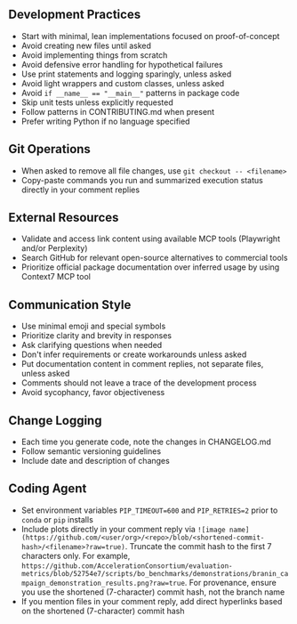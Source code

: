 ## Development Practices

- Start with minimal, lean implementations focused on proof-of-concept
- Avoid creating new files until asked
- Avoid implementing things from scratch
- Avoid defensive error handling for hypothetical failures
- Use print statements and logging sparingly, unless asked
- Avoid light wrappers and custom classes, unless asked
- Avoid `if __name__ == "__main__"` patterns in package code
- Skip unit tests unless explicitly requested
- Follow patterns in CONTRIBUTING.md when present
- Prefer writing Python if no language specified

## Git Operations

- When asked to remove all file changes, use `git checkout -- <filename>`
- Copy-paste commands you run and summarized execution status directly in your comment replies

## External Resources

- Validate and access link content using available MCP tools (Playwright and/or Perplexity)
- Search GitHub for relevant open-source alternatives to commercial tools
- Prioritize official package documentation over inferred usage by using Context7 MCP tool

## Communication Style

- Use minimal emoji and special symbols
- Prioritize clarity and brevity in responses
- Ask clarifying questions when needed
- Don't infer requirements or create workarounds unless asked
- Put documentation content in comment replies, not separate files, unless asked
- Comments should not leave a trace of the development process
- Avoid sycophancy, favor objectiveness

## Change Logging

- Each time you generate code, note the changes in CHANGELOG.md
- Follow semantic versioning guidelines
- Include date and description of changes

## Coding Agent

- Set environment variables `PIP_TIMEOUT=600` and `PIP_RETRIES=2` prior to `conda` or `pip` installs
- Include plots directly in your comment reply via `![image name](https://github.com/<user/org>/<repo>/blob/<shortened-commit-hash>/<filename>?raw=true)`. Truncate the commit hash to the first 7 characters only. For example, `https://github.com/AccelerationConsortium/evaluation-metrics/blob/52754e7/scripts/bo_benchmarks/demonstrations/branin_campaign_demonstration_results.png?raw=true`. For provenance, ensure you use the shortened (7-character) commit hash, not the branch name
- If you mention files in your comment reply, add direct hyperlinks based on the shortened (7-character) commit hash


<!-- source: https://gist.github.com/sgbaird/2f3a60084e1a73868a1a7cc33baf6d06 -->

<!--- add as .github/copilot-instructions.md, see https://docs.github.com/en/enterprise-cloud@latest/copilot/using-github-copilot/coding-agent/best-practices-for-using-copilot-to-work-on-tasks for additional context --->
